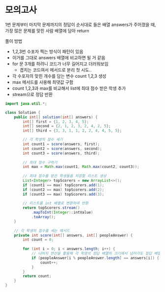 # 모의고사
1번 문제부터 마지막 문제까지의 정답이 순서대로 들은 배열 answers가 주어졌을 때, 가장 많은 문제를 맞힌 사람 배열에 담아 return

풀이 방법
- 1,2,3번 수포자 찍는 방식이 패턴이 있음
- 이거를 그대로 answers 배열에 비교하면 될 거 같음
- for 문 3개를 하려니 코드가 너무 길어지고 더러워보임
  - 겹치는 코드여서 메서드로 분리 첫 시도..
- 각 수포자의 맞힌 개수를 담는 변수 count 1,2,3 생성
- max 메서드를 사용해 최댓값 구함
- count 1,2,3과 max를 비교해서 list에 최대 점수 받은 학생 추가
- stream으로 정답 반환


```java
import java.util.*;

class Solution {
    public int[] solution(int[] answers) {
        int[] first = {1, 2, 3, 4, 5};
        int[] second = {2, 1, 2, 3, 2, 4, 2, 5};
        int[] third = {3, 3, 1, 1, 2, 2, 4, 4, 5, 5};

        // 각 학생의 점수 세기
        int count1 = score(answers, first);
        int count2 = score(answers, second);
        int count3 = score(answers, third);
        
        // 최대 점수 구하기
        int max = Math.max(count1, Math.max(count2, count3));
        
        // 최대 점수를 받은 학생들을 저장할 리스트 생성
        List<Integer> topScorers = new ArrayList<>();
        if (count1 == max) topScorers.add(1);
        if (count2 == max) topScorers.add(2);
        if (count3 == max) topScorers.add(3);
        
        // 리스트를 int 배열로 변환하여 반환
        return topScorers.stream()
            .mapToInt(Integer::intValue)
            .toArray();
    }
    
    // 각 학생의 점수를 세는 메서드
    private int score(int[] answers, int[] peopleAnswer) {
        int count = 0;
        
        for (int i = 0; i < answers.length; i++) {
            // 나머지 연산을 활용해 각 학생의 정답 배열의 크기에서 넘어가도 정답 배열을 이어 붙여 계속 비교
            if (peopleAnswer[i % peopleAnswer.length] == answers[i]) {
                count++;
            }
        }
        return count;
    }
}

```
